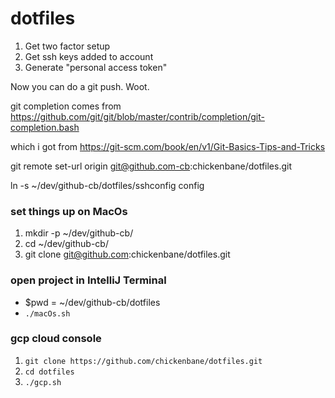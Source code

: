 # dotfiles

1) Get two factor setup
2) Get ssh keys added to account
3) Generate "personal access token"

Now you can do a git push.  Woot.

git completion comes from
https://github.com/git/git/blob/master/contrib/completion/git-completion.bash

which i got from 
https://git-scm.com/book/en/v1/Git-Basics-Tips-and-Tricks

git remote set-url origin git@github.com-cb:chickenbane/dotfiles.git

ln -s ~/dev/github-cb/dotfiles/sshconfig config

### set things up on MacOs
1) mkdir -p ~/dev/github-cb/
2) cd ~/dev/github-cb/
3) git clone git@github.com:chickenbane/dotfiles.git

### open project in IntelliJ Terminal
*  $pwd = ~/dev/github-cb/dotfiles 
* `./macOs.sh`

### gcp cloud console
1) `git clone https://github.com/chickenbane/dotfiles.git`
2) `cd dotfiles`
3) `./gcp.sh`